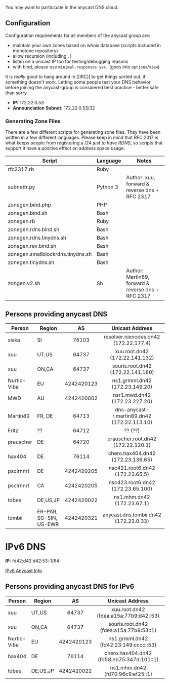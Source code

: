 You may want to participate in the anycast DNS cloud.

## Configuration

Configuration requirements for all members of the anycast group are:
 * maintain your own zones based on whois database (scripts included in monotone repository)
 * allow recursion (including `.`)
 * listen on a unicast IP too for testing/debugging reasons
 * with bind, please use ```minimal-responses yes;``` (goes into ```options```/```view```)

It is _really_ good to hang around in [[IRC]] to get things sorted out, if something doesn't work. Letting some people test your DNS behavior before joining the anycast-group is considered best practice - better safe than sorry.

 * **IP:** 172.22.0.53
 * **Announciation Subnet:** 172.22.0.53/32

### Generating Zone Files

There are a few different scripts for generating zone files. They have been written in a few different languages. Please keep in mind that RFC 2317 is what keeps people from registering a /24 _just to have RDNS_, so scripts that support it have a positive effect on address space usage.

| **Script** | **Language** | **Notes** |
|---------------------|--------------|-----------|
|rfc2317.rb | Ruby |
|subnettr.py | Python 3 | Author: xuu, forward & reverse dns + RFC 2317
|zonegen.bind.php | PHP |
|zonegen.bind.sh | Bash |
|zonegen.rb | Ruby |
|zonegen.rdns.bind.sh | Bash |
|zonegen.rdns.tinydns.sh | Bash |
|zonegen.rev.bind.sh | Bash |
|zonegen.smallblockrdns.tinydns.sh | Bash |
|zonegen.tinydns.sh | Bash |
|zongen.v2.sh | Sh | Author: Martin89, forward & reverse dns + RFC 2317

## Persons providing anycast DNS

| **Person**  | **Region** | **AS** | **Unicast Address**       | **Comments**       |
|-------------|---|:------:|:----------------------------------:|--------------------|
| siska       |SI | 76103  | resolver.nixnodes.dn42  (172.22.177.4)  | caching, dn42-only            |
| xuu         |UT,US | 64737  | xuu.root.dn42   (172.22.141.132)   ||
| xuu         |ON,CA | 64737  | souris.root.dn42 (172.22.141.180)  ||          
| Nurtic-Vibe |EU | 4242420123 | ns1.grmml.dn42 (172.23.149.20) || 
| MWD         |AU | 4242420002 | nsr1.mwd.dn42 (172.23.227.20) ||
| Martin89    | FR, DE | 64713 | dns-anycast-r.martin89.dn42 (172.22.113.10) | More description on http://martin89.dn42 |
| Fritz       | ?? | 64712 | ?? (??) | Advertised over bgp |
| prauscher   | DE | 64720 | prauscher.root.dn42 (172.22.120.1) | advertised in BGP |
| hax404      | DE | 76114 | chero.hax404.dn42 (172.23.136.65) | advertised in BGP|
| psclrnnrt   | DE | 4242420205 | nsc421.root6.dn42 (172.23.65.5) |
| psclrnnrt   | CA | 4242420205 | nsc423.root6.dn42 (172.23.65.100) |
| tobee | DE,US,JP | 4242420022 | ns1.mhm.dn42 (172.23.67.1) ||
| tombii | FR-PAR, SG-SIN, US-EWR | 4242420321 | anycast.dns.tombii.dn42 (172.23.0.33) | pulls root zone every hour from nixnodes mtn|

# IPv6 DNS

**IP:** fd42:d42:d42:53::1/64

[IPv6 Anycast Info](/services/IPv6-Anycast)

## Persons providing anycast DNS for IPv6


| **Person**  | **Region**    | **AS** | **Unicast Address**           | **Comments** |
|-------------|---|:---------:|:--------------------------------------:|--------------|
| xuu         |UT,US| 64737      | xuu.root.dn42 (fdea:a15a:77b9:d42::53) ||   
| xuu         |ON,CA| 64737 | souris.root.dn42 (fdea:a15a:77b9:53::1) | |
| Nurtic-Vibe |EU |4242420123 | ns1.grmml.dn42 (fd42:23:149:cccc::53)  ||
| hax404 | DE | 76114 | chero.hax404.dn42 (fd58:eb75:347d:101::1) ||
| tobee | DE,US,JP | 4242420022 | ns1.mhm.dn42 (fd70:96c9:ef25::1) ||